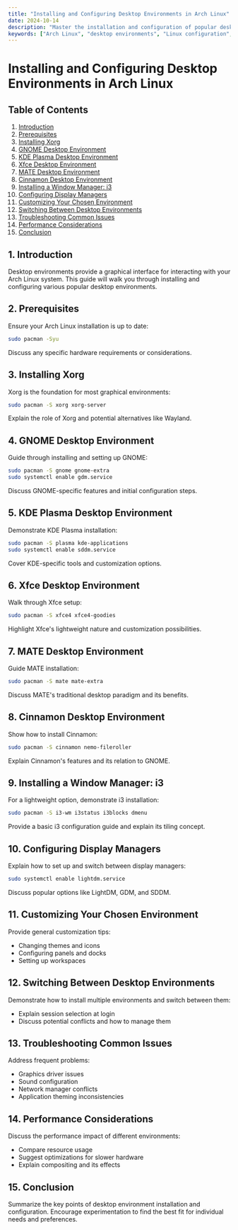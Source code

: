 ```yaml
---
title: "Installing and Configuring Desktop Environments in Arch Linux"
date: 2024-10-14
description: "Master the installation and configuration of popular desktop environments on Arch Linux. Learn to set up GNOME, KDE Plasma, Xfce, and more for an optimal graphical user interface experience."
keywords: ["Arch Linux", "desktop environments", "Linux configuration", "GUI installation", "GNOME", "KDE Plasma", "Xfce", "i3", "window managers", "display managers"]
---
```


# Installing and Configuring Desktop Environments in Arch Linux

## Table of Contents
1. [Introduction](#introduction)
2. [Prerequisites](#prerequisites)
3. [Installing Xorg](#installing-xorg)
4. [GNOME Desktop Environment](#gnome-desktop-environment)
5. [KDE Plasma Desktop Environment](#kde-plasma-desktop-environment)
6. [Xfce Desktop Environment](#xfce-desktop-environment)
7. [MATE Desktop Environment](#mate-desktop-environment)
8. [Cinnamon Desktop Environment](#cinnamon-desktop-environment)
9. [Installing a Window Manager: i3](#installing-a-window-manager-i3)
10. [Configuring Display Managers](#configuring-display-managers)
11. [Customizing Your Chosen Environment](#customizing-your-chosen-environment)
12. [Switching Between Desktop Environments](#switching-between-desktop-environments)
13. [Troubleshooting Common Issues](#troubleshooting-common-issues)
14. [Performance Considerations](#performance-considerations)
15. [Conclusion](#conclusion)

## 1. Introduction
Desktop environments provide a graphical interface for interacting with your Arch Linux system. This guide will walk you through installing and configuring various popular desktop environments.

## 2. Prerequisites
Ensure your Arch Linux installation is up to date:
```bash
sudo pacman -Syu
```
Discuss any specific hardware requirements or considerations.

## 3. Installing Xorg
Xorg is the foundation for most graphical environments:
```bash
sudo pacman -S xorg xorg-server
```
Explain the role of Xorg and potential alternatives like Wayland.

## 4. GNOME Desktop Environment
Guide through installing and setting up GNOME:
```bash
sudo pacman -S gnome gnome-extra
sudo systemctl enable gdm.service
```
Discuss GNOME-specific features and initial configuration steps.

## 5. KDE Plasma Desktop Environment
Demonstrate KDE Plasma installation:
```bash
sudo pacman -S plasma kde-applications
sudo systemctl enable sddm.service
```
Cover KDE-specific tools and customization options.

## 6. Xfce Desktop Environment
Walk through Xfce setup:
```bash
sudo pacman -S xfce4 xfce4-goodies
```
Highlight Xfce's lightweight nature and customization possibilities.

## 7. MATE Desktop Environment
Guide MATE installation:
```bash
sudo pacman -S mate mate-extra
```
Discuss MATE's traditional desktop paradigm and its benefits.

## 8. Cinnamon Desktop Environment
Show how to install Cinnamon:
```bash
sudo pacman -S cinnamon nemo-fileroller
```
Explain Cinnamon's features and its relation to GNOME.

## 9. Installing a Window Manager: i3
For a lightweight option, demonstrate i3 installation:
```bash
sudo pacman -S i3-wm i3status i3blocks dmenu
```
Provide a basic i3 configuration guide and explain its tiling concept.

## 10. Configuring Display Managers
Explain how to set up and switch between display managers:
```bash
sudo systemctl enable lightdm.service
```
Discuss popular options like LightDM, GDM, and SDDM.

## 11. Customizing Your Chosen Environment
Provide general customization tips:
- Changing themes and icons
- Configuring panels and docks
- Setting up workspaces

## 12. Switching Between Desktop Environments
Demonstrate how to install multiple environments and switch between them:
- Explain session selection at login
- Discuss potential conflicts and how to manage them

## 13. Troubleshooting Common Issues
Address frequent problems:
- Graphics driver issues
- Sound configuration
- Network manager conflicts
- Application theming inconsistencies

## 14. Performance Considerations
Discuss the performance impact of different environments:
- Compare resource usage
- Suggest optimizations for slower hardware
- Explain compositing and its effects

## 15. Conclusion
Summarize the key points of desktop environment installation and configuration. Encourage experimentation to find the best fit for individual needs and preferences.